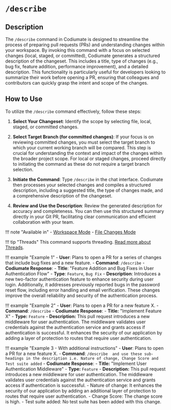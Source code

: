 # `/describe`

<h2>Description</h2>

The `/describe` command in Codiumate is designed to streamline the process of preparing pull requests (PRs) and understanding changes within your workspace. By invoking this command with a focus on selected changes (local, staged, or committed), Codiumate generates a structured description of the changeset. This includes a title, type of changes (e.g., bug fix, feature addition, performance improvement), and a detailed description. This functionality is particularly useful for developers looking to summarize their work before opening a PR, ensuring that colleagues and contributors can quickly grasp the intent and scope of the changes.

<h2>How to Use</h2>

To utilize the `/describe` command effectively, follow these steps:

1. **Select Your Changeset**: Identify the scope by selecting file, local, staged, or committed changes. 

2. **Select Target Branch (for committed changes)**: If your focus is on reviewing committed changes, you must select the target branch to which your current working branch will be compared. This step is crucial for understanding the context and impact of the changes within the broader project scope. For local or staged changes, proceed directly to initiating the command as these do not require a target branch selection.

3. **Initiate the Command**: Type `/describe` in the chat interface. Codiumate then processes your selected changes and compiles a structured description, including a suggested title, the type of changes made, and a comprehensive description of the changeset.

4. **Review and Use the Description**: Review the generated description for accuracy and completeness. You can then use this structured summary directly in your Git PR, facilitating clear communication and efficient collaboration with your team.

!!! note "Available in"
    - [Workspace Mode](../modes/workspace-mode.md)
    - [File Changes Mode](../modes/file-mode.md#file-changes)

!!! tip "Threads"
    This command supports threading. [Read more about Threads](../threads.md).


!!! example "Example 1"
    - **User**: Plans to open a PR for a series of changes that include bug fixes and a new feature.
    - **Command**: `/describe`
    - **Codiumate Response**:
        - **Title**: "Feature Addition and Bug Fixes in User Authentication Flow"
        - **Type**: `Feature`, `Bug Fix`
        - **Description**: Introduces a new two-factor authentication feature to enhance security during user login. Additionally, it addresses previously reported bugs in the password reset flow, including error handling and email verification. These changes improve the overall reliability and security of the authentication process.

!!! example "Example 2"
    - **User**: Plans to open a PR for a new feature X.
    - **Command**: `/describe`
    - **Codiumate Response**: 
        - **Title:** "Implement Feature X"
        - **Type:** `Feature`
        - **Description:** This pull request introduces a new middleware for user authentication. The middleware validates user credentials against the authentication service and grants access if authentication is successful. It enhances the security of our application by adding a layer of protection to routes that require user authentication.

!!! example "Example 3 - With additional instructions"
    - **User**: Plans to open a PR for a new feature X.
    - **Command**: `/describe  and use these sub-headings in the description i.e. Nature of change, Change Score and Test suite added`
    - **Codiumate Response**: 
        - **Title:** "Implement User Authentication Middleware" 
        - **Type:** `Feature`
        - **Description:** This pull request introduces a new middleware for user authentication. The middleware validates user credentials against the authentication service and grants access if authentication is successful.
            - Nature of change: It enhances the security of our application by adding an additional layer of protection to routes that require user authentication.
            - Change Score: The change score is high.
            - Test suite added: No test suite has been added with this change.
